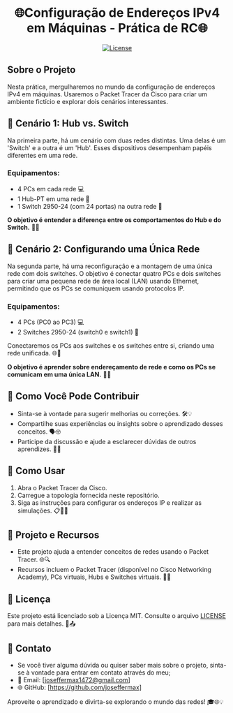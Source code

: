 <h1 align="center">🌐Configuração de Endereços IPv4 em Máquinas - Prática de RC🌐</h1>

<p align="center">
  <a href="https://opensource.org/licenses/MIT">
    <img src="https://img.shields.io/badge/License-MIT-blue.svg" alt="License">
  </a>
</p>

## Sobre o Projeto
Nesta prática, mergulharemos no mundo da configuração de endereços IPv4 em máquinas. Usaremos o Packet Tracer da Cisco para criar um ambiente fictício e explorar dois cenários interessantes.

## 📶 Cenário 1: Hub vs. Switch

Na primeira parte, há um cenário com duas redes distintas. Uma delas é um 'Switch' e a outra é um 'Hub'. Esses dispositivos desempenham papéis diferentes em uma rede.

### Equipamentos:
- 4 PCs em cada rede 💻
- 1 Hub-PT em uma rede 📡
- 1 Switch 2950-24 (com 24 portas) na outra rede 🔄

**O objetivo é entender a diferença entre os comportamentos do Hub e do Switch.** 🤔🔄

## 📶 Cenário 2: Configurando uma Única Rede

Na segunda parte, há uma reconfiguração e a montagem de uma única rede com dois switches. O objetivo é conectar quatro PCs e dois switches para criar uma pequena rede de área local (LAN) usando Ethernet, permitindo que os PCs se comuniquem usando protocolos IP.

### Equipamentos:
- 4 PCs (PC0 ao PC3) 💻
- 2 Switches 2950-24 (switch0 e switch1) 🔄

Conectaremos os PCs aos switches e os switches entre si, criando uma rede unificada. 🌐🔗

**O objetivo é aprender sobre endereçamento de rede e como os PCs se comunicam em uma única LAN.** 📡👥

## 🤝 Como Você Pode Contribuir 

- Sinta-se à vontade para sugerir melhorias ou correções. 🛠️💡
- Compartilhe suas experiências ou insights sobre o aprendizado desses conceitos. 🗣️🤓
- Participe da discussão e ajude a esclarecer dúvidas de outros aprendizes. 💬🙋

## 🚀 Como Usar

1. Abra o Packet Tracer da Cisco.
2. Carregue a topologia fornecida neste repositório.
3. Siga as instruções para configurar os endereços IP e realizar as simulações. 📋👩‍💻

## 🔧 Projeto e Recursos 

- Este projeto ajuda a entender conceitos de redes usando o Packet Tracer. 🌐🔍
- Recursos incluem o Packet Tracer (disponível no Cisco Networking Academy), PCs virtuais, Hubs e Switches virtuais. 💼🔮

## 📄 Licença 

Este projeto está licenciado sob a Licença MIT. Consulte o arquivo [LICENSE](LICENSE) para mais detalhes. 📜📤

## 📧 Contato 

- Se você tiver alguma dúvida ou quiser saber mais sobre o projeto, sinta-se à vontade para entrar em contato através do meu;
- 📧 Email: [joseffermax1472@gmail.com]
- 🌐 GitHub: [https://github.com/joseffermax]

Aproveite o aprendizado e divirta-se explorando o mundo das redes! 🎓🌐💡
